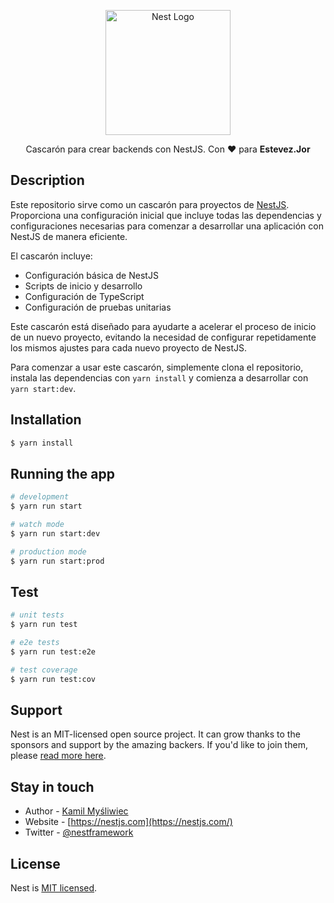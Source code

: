 <p align="center">
  <a href="http://nestjs.com/" target="blank"><img src="https://nestjs.com/img/logo-small.svg" width="200" alt="Nest Logo" /></a>
</p>

<p align="center">
  Cascarón para crear backends con NestJS. Con ❤️ para <b>Estevez.Jor</b>
</p>

## Description

Este repositorio sirve como un cascarón para proyectos de [NestJS](https://github.com/nestjs/nest). Proporciona una configuración inicial que incluye todas las dependencias y configuraciones necesarias para comenzar a desarrollar una aplicación con NestJS de manera eficiente.

El cascarón incluye:

- Configuración básica de NestJS
- Scripts de inicio y desarrollo
- Configuración de TypeScript
- Configuración de pruebas unitarias

Este cascarón está diseñado para ayudarte a acelerar el proceso de inicio de un nuevo proyecto, evitando la necesidad de configurar repetidamente los mismos ajustes para cada nuevo proyecto de NestJS.

Para comenzar a usar este cascarón, simplemente clona el repositorio, instala las dependencias con `yarn install` y comienza a desarrollar con `yarn start:dev`.

## Installation

```bash
$ yarn install
```

## Running the app

```bash
# development
$ yarn run start

# watch mode
$ yarn run start:dev

# production mode
$ yarn run start:prod
```

## Test

```bash
# unit tests
$ yarn run test

# e2e tests
$ yarn run test:e2e

# test coverage
$ yarn run test:cov
```

## Support

Nest is an MIT-licensed open source project. It can grow thanks to the sponsors and support by the amazing backers. If you'd like to join them, please [read more here](https://docs.nestjs.com/support).

## Stay in touch

- Author - [Kamil Myśliwiec](https://kamilmysliwiec.com)
- Website - [https://nestjs.com](https://nestjs.com/)
- Twitter - [@nestframework](https://twitter.com/nestframework)

## License

Nest is [MIT licensed](LICENSE).
